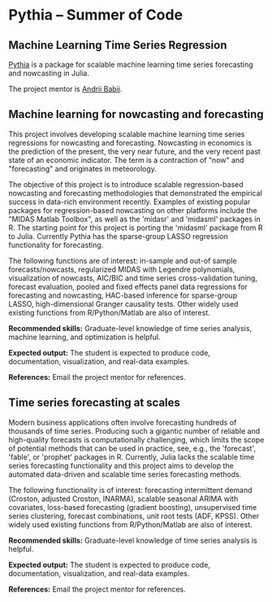 # Pythia – Summer of Code
## Machine Learning Time Series Regression

[Pythia](https://github.com/ababii/Pythia.jl) is a package for scalable machine learning time series forecasting and nowcasting in Julia.

The project mentor is [Andrii Babii](https://ababii.bitbucket.io/).

## Machine learning for nowcasting and forecasting

This project involves developing scalable machine learning time series regressions for nowcasting and forecasting. Nowcasting in economics is the prediction of the present, the very near future, and the very recent past state of an economic indicator. The term is a contraction of "now" and "forecasting" and originates in meteorology. 

The objective of this project is to introduce scalable regression-based nowcasting and forecasting methodologies that demonstrated the empirical success in data-rich environment recently. Examples of existing popular packages for regression-based nowcasting on other platforms include the "MIDAS Matlab Toolbox", as well as the 'midasr' and 'midasml' packages in R. The starting point for this project is porting the 'midasml' package from R to Julia. Currently Pythia has the sparse-group LASSO regression functionality for forecasting. 

The following functions are of interest: in-sample and out-of sample forecasts/nowcasts, regularized MIDAS with Legendre polynomials, visualization of nowcasts, AIC/BIC and time series cross-validation tuning, forecast evaluation, pooled and fixed effects panel data regressions for forecasting and nowcasting, HAC-based inference for sparse-group LASSO, high-dimensional Granger causality tests. Other widely used existing functions from R/Python/Matlab are also of interest.

**Recommended skills:** Graduate-level knowledge of time series analysis, machine learning, and optimization is helpful.

**Expected output:** The student is expected to produce code, documentation, visualization, and real-data examples.

**References:** Email the project mentor for references.

## Time series forecasting at scales

Modern business applications often involve forecasting hundreds of thousands of time series. Producing such a gigantic number of reliable and high-quality forecasts is computationally challenging, which limits the scope of potential methods that can be used in practice, see, e.g., the 'forecast', 'fable', or 'prophet' packages in R. Currently, Julia lacks the scalable time series forecasting functionality and this project aims to develop the automated data-driven and scalable time series forecasting methods. 

The following  functionality is of interest: forecasting intermittent demand (Croston, adjusted Croston, INARMA), scalable seasonal ARIMA with covariates, loss-based forecasting (gradient boosting), unsupervised time series clustering, forecast combinations, unit root tests (ADF, KPSS). Other widely used existing functions from R/Python/Matlab are also of interest.

**Recommended skills:** Graduate-level knowledge of time series analysis is helpful.

**Expected output:** The student is expected to produce code, documentation, visualization, and real-data examples.

**References:** Email the project mentor for references.
